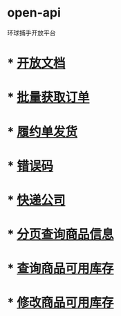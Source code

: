 # open-api
环球捕手开放平台
# * [开放文档](https://github.com/globalsacnner/open-api/wiki/1.%E5%BC%80%E6%94%BE%E6%96%87%E6%A1%A3)
# * [批量获取订单](https://github.com/globalsacnner/open-api/wiki/2.%E6%89%B9%E9%87%8F%E8%8E%B7%E5%8F%96%E8%AE%A2%E5%8D%95)
# * [履约单发货](https://github.com/globalsacnner/open-api/wiki/3.%E5%B1%A5%E7%BA%A6%E5%8D%95%E5%8F%91%E8%B4%A7)
# * [错误码](https://github.com/globalsacnner/open-api/wiki/4.%E9%94%99%E8%AF%AF%E7%A0%81)
# * [快递公司](https://github.com/globalsacnner/open-api/wiki/5.%E5%BF%AB%E9%80%92%E5%85%AC%E5%8F%B8)
# * [分页查询商品信息](https://github.com/globalsacnner/open-api/wiki/6.%E5%88%86%E9%A1%B5%E6%9F%A5%E8%AF%A2%E5%95%86%E5%93%81%E4%BF%A1%E6%81%AF)
# * [查询商品可用库存](https://github.com/globalsacnner/open-api/wiki/7.%E6%9F%A5%E8%AF%A2%E5%95%86%E5%93%81%E5%8F%AF%E7%94%A8%E5%BA%93%E5%AD%98%0A)
# * [修改商品可用库存](https://github.com/globalsacnner/open-api/wiki/8.%E4%BF%AE%E6%94%B9%E5%95%86%E5%93%81%E5%8F%AF%E7%94%A8%E5%BA%93%E5%AD%98)

